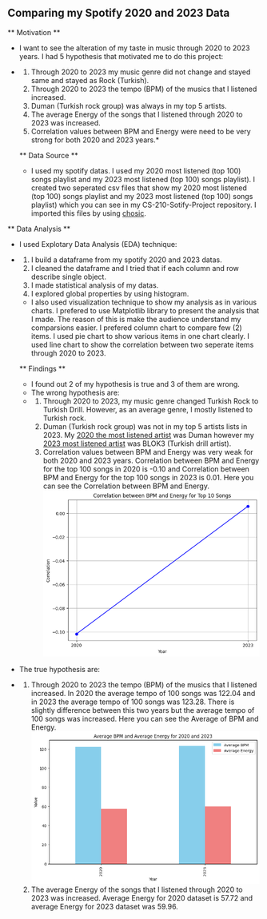 ## Comparing my Spotify 2020 and 2023 Data

** Motivation **
* I want to see the alteration of my taste in music through 2020 to 2023 years. I had 5 hypothesis that motivated me to do this project:
* 1) Through 2020 to 2023 my music genre did not change and stayed same and stayed as Rock (Turkish).
  2) Through 2020 to 2023 the tempo (BPM) of the musics that I listened increased.
  3) Duman (Turkish rock group) was always in my top 5 artists.
  4) The average Energy of the songs that I listened through 2020 to 2023 was increased.
  5) Correlation values between BPM and Energy were need to be very strong for both 2020 and 2023 years.*

  ** Data Source **
  * I used my spotify datas. I used my 2020 most listened (top 100) songs playlist and my 2023 most listened (top 100) songs playlist). I created two seperated csv files that show my 2020 most listened (top 100) songs playlist and my 2023 most listened (top 100) songs playlist) which you can see in my CS-210-Sotify-Project repository. I imported this files by using
[chosic](https://www.chosic.com/spotify-playlist-analyzer/).

** Data Analysis **
* I used Explotary Data Analysis (EDA) technique:
* 1) I build a dataframe from my spotify 2020 and 2023 datas.
  2) I cleaned the dataframe and I tried that if each column and row describe single object.
  3) I made statistical analysis of my datas.
  4) I explored global properties by using histogram.

  * I also used visualization technique to show my analysis as in various charts. I prefered to use Matplotlib library to present the analysis that I made. The reason of this is make the audience understand my comparsions easier. I prefered column chart to compare few (2) items. I used pie chart to show various items in one chart clearly. I used line chart to show the correlation between two seperate items through 2020 to 2023.
 
  ** Findings **
  * I found out 2 of my hypothesis is true and 3 of them are wrong.
  * The wrong hypothesis are:
  * 1) Through 2020 to 2023, my music genre changed Turkish Rock to Turkish Drill. However, as an average genre, I mostly listened to Turkish rock.
    2) Duman (Turkish rock group) was not in my top 5 artists lists in 2023. My [2020 the most listened artist](https://github.com/omertarim/CS210-Spotify-Project/blob/main/top10_artist_2020.png) was Duman however my [2023 most listened artist](https://github.com/omertarim/CS210-Spotify-Project/blob/main/top10_artist_2023.png) was BLOK3 (Turkish drill artist).
    3) Correlation values between BPM and Energy was very weak for both 2020 and 2023 years. Correlation between BPM and Energy for the top 100 songs in 2020 is -0.10 and Correlation between BPM and Energy for the top 100 songs in 2023 is 0.01. Here you can see the Correlation between BPM and Energy. ![correlation](https://github.com/omertarim/CS210-Spotify-Project/blob/main/correlation_bpm_energy.png)
* The true hypothesis are:
* 1)  Through 2020 to 2023 the tempo (BPM) of the musics that I listened increased. In 2020 the average tempo of 100 songs was 122.04 and in 2023 the average tempo of 100 songs was 123.28. There is slightly difference between this two years but the average tempo of 100 songs was increased. Here you can see the Average of BPM and Energy. ![avg](https://github.com/omertarim/CS210-Spotify-Project/blob/main/average_bpm_energy.png) 
  2)  The average Energy of the songs that I listened through 2020 to 2023 was increased. Average Energy for 2020 dataset is 57.72 and average Energy for 2023 dataset was 59.96. 


     
